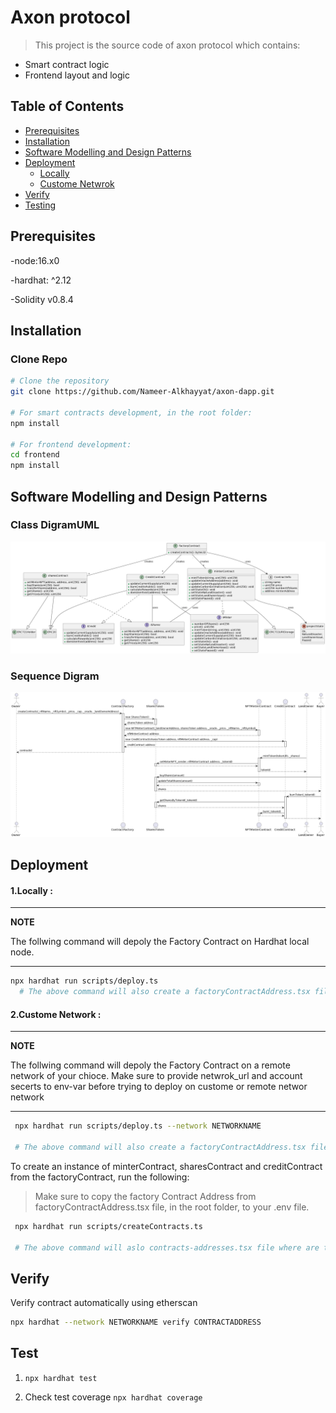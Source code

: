 # Axon protocol
> This project is the source code of axon protocol which contains:
- Smart contract logic
- Frontend layout and logic

## Table of Contents
- [Prerequisites](#prerequisites)
- [Installation](#installation)
- [Software Modelling and Design Patterns](#software-modelling-and-design-patterns)
- [Deployment](#deployment)
    - [Locally](#1.locally)
    - [Custome Netwrok](#2.custome-network)
- [Verify](#verify)
- [Testing](#testing)



## Prerequisites

-node:16.x0

-hardhat: ^2.12

-Solidity v0.8.4 


## Installation

### Clone Repo
```bash
# Clone the repository
git clone https://github.com/Nameer-Alkhayyat/axon-dapp.git

# For smart contracts development, in the root folder:
npm install

# For frontend development:
cd frontend
npm install
```
## Software Modelling and Design Patterns

### Class DigramUML
![alt text](classDigramUML.png)

### Sequence Digram
![alt text](sequenceDigram.png)


## Deployment

#### 1.Locally : 

---
**NOTE**

The follwing command will depoly the Factory Contract on Hardhat local node.

---
```bash  
npx hardhat run scripts/deploy.ts
  # The above command will also create a factoryContractAddress.tsx file where are the newly created Factory contract addresses will be saved.
 ```

 #### 2.Custome Network :
---
**NOTE**

The follwing command will depoly the Factory Contract on a remote network of your chioce. Make sure to provide netwrok_url and account secerts to env-var before trying to deploy on custome or remote networ network

---

 ```bash
  npx hardhat run scripts/deploy.ts --network NETWORKNAME 

  # The above command will also create a factoryContractAddress.tsx file where the newly created Factory contract addresses will be saved.
  ```


To create an instance of minterContract, sharesContract and creditContract from the factoryContract, run the following:

> Make sure to copy the factory Contract Address from factoryContractAddress.tsx file, in the root folder, to your .env file.


 ```bash
  npx hardhat run scripts/createContracts.ts

  # The above command will aslo contracts-addresses.tsx file where are the new created contract addresses and projectId will be saved.
  ```


## Verify

Verify contract automatically using etherscan

``` bash 
npx hardhat --network NETWORKNAME verify CONTRACTADDRESS
```


## Test

1. ``` npx hardhat test ```

2. Check test coverage ``` npx hardhat coverage ```
